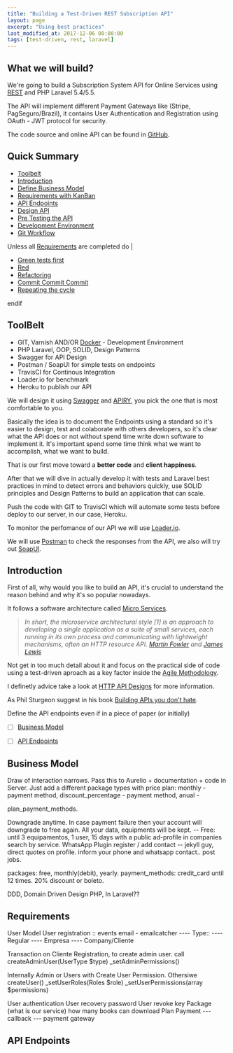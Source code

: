 ```yaml
---
title: "Building a Test-Driven REST Subscription API"
layout: page
excerpt: "Using best practices"
last_modified_at: 2017-12-06 00:00:00 
tags: [test-driven, rest, laravel]
---
```


## What we will build? ##

We're going to build a Subscription System API for Online Services using [REST](https://spring.io/understanding/REST) and PHP Laravel 5.4/5.5.

The API will implement different Payment Gateways like (Stripe, PagSeguro/Brazil), it contains User Authentication and Registration using OAuth - JWT protocol for security. 

The code source and online API can be found in [GitHub]('https://www.github.com/elephwebb/test-driven-subscription-api').

## Quick Summary ##

- [Toolbelt](#toolbelt)
- [Introduction](#introduction)
- [Define Business Model](#business-model)
- [Requirements with KanBan](#requirements)
- [API Endpoints](#api-endpoints)
- [Design API](#design-api)
- [Pre Testing the API](#pre-testing-the-api)
- [Development Environment](#development-environment)
- [Git Workflow](#git-workflow)

Unless all [Requirements](#requirements) are completed do |

- [Green tests first](#writing-tests)
- [Red](#red)
- [Refactoring](#refactoring)
- [Commit Commit Commit](#commit-commit-commit)
- [Repeating the cycle](#repeating-the-cycle)

endif 


## ToolBelt ##

- GIT, Varnish AND/OR [Docker](http://laradock.io/) - Development Environment
- PHP Laravel, OOP, SOLID, Design Patterns
- Swagger for API Design
- Postman / SoapUI for simple tests on endpoints
- TravisCI for Continous Integration
- Loader.io for benchmark
- Heroku to publish our API


We will design it using [Swagger](https://swagger.io/) and [APIRY](https://apiary.io/), you pick the one that is most comfortable to you.

Basically the idea is to document the Endpoints using a standard so it's easier to design, test and colaborate with others developers, so it's clear what the API does or not without spend time write down software to implement it. It's important spend some time think what we want to accomplish, what we want to build. 

That is our first move toward a **better code** and **client happiness**.

After that we will dive in actually develop it with tests and Laravel best practices in mind to detect errors and behaviors quickly, use SOLID principles and Design Patterns to build an application that can scale.

Push the code with GIT to TravisCI which will automate some tests before deploy to our server, in our case, Heroku.

To monitor the perfomance of our API we will use [Loader.io](https://loader.io/).

We will use [Postman](https://www.getpostman.com/) to check the responses from the API, we also will try out [SoapUI](https://www.soapui.org/).


## Introduction

First of all, why would you like to build an API, it's crucial to understand the reason behind and why it's so popular nowadays. 

It follows a software architecture called [Micro Services](https://martinfowler.com/articles/microservices.html). 

> <cite>In short, the microservice architectural style [1] is an approach to developing a single application as a suite of small services, each running in its own process and communicating with lightweight mechanisms, often an HTTP resource API. [Martin Fowler](https://martinfowler.com/) and [James Lewis](https://twitter.com/boicy)</cite>

Not get in too much detail about it and focus on the practical side of code using a test-driven aproach as a key factor inside the [Agile Methodology](http://agilemanifesto.org/principles.html).

I definetly advice take a look at [HTTP API Designs](https://geemus.gitbooks.io/http-api-design/content/en/) for more information.

As Phil Sturgeon suggest in his book [Building APIs you don't hate](https://www.amazon.com/?afiliate_program=jhonyvidal).

Define the API endpoints even if in a piece of paper (or initially)

- [ ] [Business Model](#business-model)
- [ ] [API Endpoints](#api-endpoints)


## Business Model ##
Draw of interaction narrows. Pass this to Aurelio + documentation + code in Server. Just add a different package types with price plan: monthly - payment method, discount_percentage - payment method, anual - 

plan_payment_methods.

Downgrade anytime. In case payment failure then your account will downgrade to free again. All your data, equipments will be kept. -- Free: until 3 equipamentos, 1 user, 15 days with a public ad-profile in companies search by service. WhatsApp Plugin register / add contact -- jekyll guy, direct quotes on profile. inform your phone and whatsapp contact.. post jobs.

packages: free, monthly(debit), yearly. payment_methods: credit_card until 12 times. 20% discount or boleto.


DDD, Domain Driven Design PHP, In Laravel??

## Requirements ##

User Model
User registration :: events email - emailcatcher
	---- Type::
		---- Regular
		---- Empresa
		---- Company/Cliente

Transaction on Cliente Registration, to create admin user.
	call createAdminUser(UserType $type)
			_setAdminPermissions()

Internally Admin or Users with Create User Permission.
Othersiwe createUser()
		  _setUserRoles(Roles $role)
		  _setUserPermissions(array $permissions)



User authentication
User recovery password
User revoke key
Package (what is our service) how many books can download
Plan
Payment --- callback --- payment gateway


## API Endpoints ##



